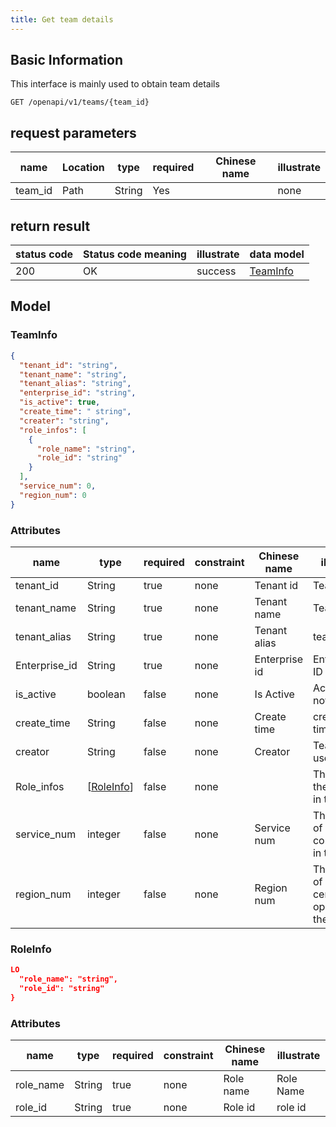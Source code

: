 ```yaml
---
title: Get team details
---
```


## Basic Information

This interface is mainly used to obtain team details

```shell title="请求路径"
GET /openapi/v1/teams/{team_id}
```

## request parameters

| name                         | Location | type   | required | Chinese name | illustrate |
| ---------------------------- | -------- | ------ | -------- | ------------ | ---------- |
| team_id | Path     | String | Yes      |              | none       |

## return result

| status code | Status code meaning | illustrate | data model                  |
| ----------- | ------------------- | ---------- | --------------------------- |
| 200         | OK                  | success    | [TeamInfo](#schemateaminfo) |

## Model

### TeamInfo<a id="schemateaminfo"></a>

```json
{
  "tenant_id": "string",
  "tenant_name": "string",
  "tenant_alias": "string",
  "enterprise_id": "string",
  "is_active": true,
  "create_time": " string",
  "creater": "string",
  "role_infos": [
    {
      "role_name": "string",
      "role_id": "string"
    }
  ],
  "service_num": 0,
  "region_num": 0
}
```

### Attributes

| name                               | type                                                                              | required | constraint | Chinese name  | illustrate                                    |
| ---------------------------------- | --------------------------------------------------------------------------------- | -------- | ---------- | ------------- | --------------------------------------------- |
| tenant_id     | String                                                                            | true     | none       | Tenant id     | Team ID                                       |
| tenant_name   | String                                                                            | true     | none       | Tenant name   | Team Name                                     |
| tenant_alias  | String                                                                            | true     | none       | Tenant alias  | team alias                                    |
| Enterprise_id | String                                                                            | true     | none       | Enterprise id | Enterprise ID                                 |
| is_active     | boolean                                                                           | false    | none       | Is Active     | Activate now                                  |
| create_time   | String                                                                            | false    | none       | Create time   | creation time                                 |
| creator                            | String                                                                            | false    | none       | Creator       | Team owner user                               |
| Role_infos    | [[RoleInfo](#schemaroleinfo)] | false    | none       |               | The roles the user has in the team            |
| service_num   | integer                                                                           | false    | none       | Service num   | The number of components in the team          |
| region_num    | integer                                                                           | false    | none       | Region num    | The number of data centers opened by the team |

### RoleInfo<a id="schemaroleinfo"></a>

```json
LO
  "role_name": "string",
  "role_id": "string"
}
```

### Attributes

| name                           | type   | required | constraint | Chinese name | illustrate |
| ------------------------------ | ------ | -------- | ---------- | ------------ | ---------- |
| role_name | String | true     | none       | Role name    | Role Name  |
| role_id   | String | true     | none       | Role id      | role id    |

